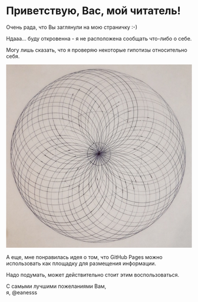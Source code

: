 # Приветствую, Вас, мой читатель!

Очень рада, что Вы заглянули на мою страничку :-)

Ндааа... буду откровенна - я не расположена сообщать что-либо о себе.

Могу лишь сказать, что я проверяю некоторые гипотизы относительно себя.

![Как бесконечная Вселенная](img/20221005_004616.jpg)

А еще, мне понравилась идея о том, что GitHub Pages можно использовать как площадку для размещения информации.

Надо подумать, может действительно стоит этим воспользоваться.

С самыми лучшими пожеланиями Вам,  
я, @eanesss